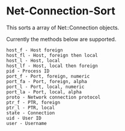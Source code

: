 # Net-Connection-Sort

This sorts a array of Net::Connection objects.

Currently the methods below are supported.

```
host_f - Host foreign
host_fl - Host, foreign then local
host_l - Host, local
host_lf - Host, local then foreign
pid - Process ID
port_f - Port, foreign, numeric
port_fa - Port, foreign, alpha
port_l - Port, local, numeric
port_la - Port, local, alpha
proto - Network connection protocol
ptr_f - PTR, foreign
ptr_l - PTR, local
state - Connection
uid - User ID
user - Username
```
